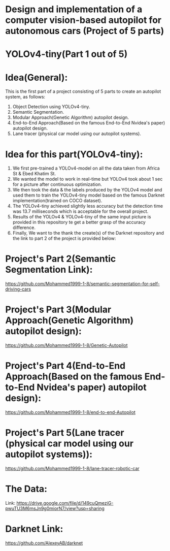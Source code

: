 # Design and implementation of a computer vision-based autopilot for autonomous cars (Project of 5 parts)
# YOLOv4-tiny(Part 1 out of 5)
# Idea(General):
This is the first part of a project consisting of 5 parts to create an autopilot system, as follows:
1. Object Detection using YOLOv4-tiny.
2. Semantic Segmentation.
3. Modular Approach(Genetic Algorithm) autopilot design.
4. End-to-End Approach(Based on the famous End-to-End Nvidea's paper) autopilot design.
5. Lane tracer (physical car model using our autopilot systems).
# Idea for this part(YOLOv4-tiny):
1. We first pre-trained a YOLOv4-model on all the data taken from Africa St & Ebed Khatim St.
2. We wanted the model to work in real-time but YOLOv4 took about 1 sec for a picture after continuous optimization.
3. We then took the data & the labels produced by the YOLOv4 model and used them to train the YOLOv4-tiny model based on the famous Darknet implementation(trained on COCO dataset).
4. The YOLOv4-tiny achieved slightly less accuracy but the detection time was 13.7 milliseconds which is acceptable for the overall project.
5. Results of the YOLOv4 & YOLOv4-tiny of the same input picture is provided in this repository te get a better grasp of the accuracy difference.
6. Finally, We want to the thank the create(s) of the Darknet repository and the link to part 2 of the project is provided below:
# Project's Part 2(Semantic Segmentation Link):
https://github.com/Mohammed1999-1-8/semantic-segmentation-for-self-driving-cars
# Project's Part 3(Modular Approach(Genetic Algorithm) autopilot design):
https://github.com/Mohammed1999-1-8/Genetic-Autopilot
# Project's Part 4(End-to-End Approach(Based on the famous End-to-End Nvidea's paper) autopilot design):
https://github.com/Mohammed1999-1-8/end-to-end-Autopilot
# Project's Part 5(Lane tracer (physical car model using our autopilot systems)):
https://github.com/Mohammed1999-1-8/lane-tracer-robotic-car
# The Data:
Link: https://drive.google.com/file/d/149cuQmeziG-pwuTU3M6msJn9g0miorN7/view?usp=sharing
# Darknet Link:
https://github.com/AlexeyAB/darknet
